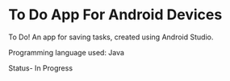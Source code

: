 # To Do App For Android Devices

To Do!
An app for saving tasks, created using Android Studio.

Programming language used: Java

Status- In Progress
